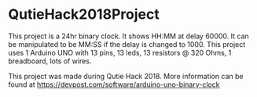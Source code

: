 # QutieHack2018Project
This project is a 24hr binary clock. It shows HH:MM at delay 60000. It can be manipulated to be MM:SS if the delay is changed to 1000. This project uses 1 Arduino UNO with 13 pins, 13 leds, 13 resistors @ 320 Ohms, 1 breadboard, lots of wires.

This project was made during Qutie Hack 2018. More information can be found at https://devpost.com/software/arduino-uno-binary-clock
